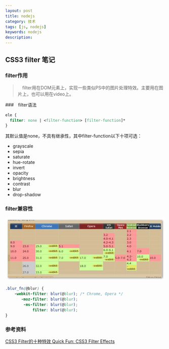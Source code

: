 ```yaml
---
layout: post
title: nodejs
category: 技术
tags: [js, nodejs]
keywords: nodejs
description: 
---
```


## CSS3 filter 笔记

### filter作用
>　filter用在DOM元素上，实现一些类似PS中的图片处理特效。主要用在图片上，也可以用在video上。

###　filter语法
```css
ele {
  filter: none | <filter-function> [filter-function]*
}
```
其默认值是none，不具有继承性，其中filter-function以下十项可选：
- grayscale
- sepia
- saturate
- hue-rotate
- invert
- opacity
- brightness
- contrast
- blur
- drop-shadow

### filter兼容性
![filter的兼容性](/../../assets/img/tech/filter.jpg)


```css
.blur_fn(@blur) {
    -webkit-filter: blur(@blur); /* Chrome, Opera */
       -moz-filter: blur(@blur);
        -ms-filter: blur(@blur);    
            filter: blur(@blur);    
}
```

### 参考资料
[CSS3 Filter的十种特效 ](http://www.w3cplus.com/css3/ten-effects-with-css3-filter)
[Quick Fun: CSS3 Filter Effects](http://www.girliemac.com/blog/2011/12/21/quick-fun-css3-filter-effects/)
